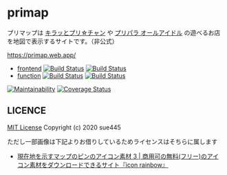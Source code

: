 # primap
プリマップは [キラッとプリ☆チャン](https://prichan.jp/) や [プリパラ オールアイドル](https://pripara.jp/allidol/) の遊べるお店を地図で表示するサイトです。（非公式）

https://primap.web.app/

* [frontend](frontend/) [![Build Status](https://github.com/sue445/primap/workflows/frontend-build/badge.svg?branch=master)](https://github.com/sue445/primap/actions?query=workflow%3Afrontend-build) [![Build Status](https://github.com/sue445/primap/workflows/frontend-deploy/badge.svg?branch=master)](https://github.com/sue445/primap/actions?query=workflow%3Afrontend-deploy)
* [function](function/) [![Build Status](https://github.com/sue445/primap/workflows/function-build/badge.svg?branch=master)](https://github.com/sue445/primap/actions?query=workflow%3Afunction-build) [![Build Status](https://github.com/sue445/primap/workflows/function-deploy/badge.svg?branch=master)](https://github.com/sue445/primap/actions?query=workflow%3Afunction-deploy)

[![Maintainability](https://api.codeclimate.com/v1/badges/b101cae3c1b0fb5c1396/maintainability)](https://codeclimate.com/github/sue445/primap/maintainability)
[![Coverage Status](https://coveralls.io/repos/github/sue445/primap/badge.svg)](https://coveralls.io/github/sue445/primap)

## LICENCE
[MIT License](LICENSE) Copyright (c) 2020 sue445

ただし一部画像は下記よりお借りしているためライセンスはそちらに属します

* [現在地を示すマップのピンのアイコン素材 3 \| 商用可の無料\(フリー\)のアイコン素材をダウンロードできるサイト『icon rainbow』](https://icon-rainbow.com/%e7%8f%be%e5%9c%a8%e5%9c%b0%e3%82%92%e7%a4%ba%e3%81%99%e3%83%9e%e3%83%83%e3%83%97%e3%81%ae%e3%83%94%e3%83%b3%e3%81%ae%e3%82%a2%e3%82%a4%e3%82%b3%e3%83%b3%e7%b4%a0%e6%9d%90-3/)
